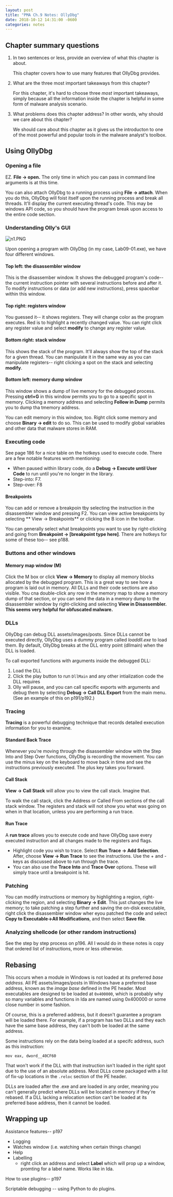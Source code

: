```yaml
---
layout: post
title: "PMA Ch.9 Notes: OllyDbg"
date: 2018-10-12 14:31:00 -0600
categories: notes
---
```



## Chapter summary questions
1. In two sentences or less, provide an overview of what this chapter is about.

	This chapter covers how to use many features that OllyDbg provides.

2. What are the three most important takeaways from this chapter?
	
	For this chapter, it's hard to choose three *most* important takeaways, simply because all the information inside the chapter is helpful in some form of malware analysis scenario. 

3. What problems does this chapter address? In other words, why should we care about this chapter?

	We should care about this chapter as it gives us the introducton to one of the most powerful and popular tools in the malware analyst's toolbox. 


## Using OllyDbg

### Opening a file
EZ. **File -> open.** The only time in which you can pass in command line arguments is at this time. 

You can also attach OllyDbg to a running process using **File -> attach**. When you do this, OllyDbg will foist itself upon the running process and break all threads. It'll display the current executing thread's code. This may be windows API code, so you should have the program break upon access to the entire code section. 


### Understanding Olly's GUI

![n1.PNG](/assets/images/posts/ch9sc/n1.PNG)

Upon opening a program with OllyDbg (in my case, Lab09-01.exe), we have four different windows. 

#### Top left: the disassembler window
This is the disassember window. It shows the debugged program's code-- the current instruction pointer with several instructions before and after it. To modify instructions or data (or add new instructions), press spacebar within this window. 


#### Top right: registers window
You guessed it-- it shows registers. They will change color as the program executes. Red is to highlight a recently changed value. You can right click any register value and select **modify** to change any register value. 

#### Bottom right: stack window
This shows the stack of the program. It'll always show the top of the stack for a given thread. You can manipulate it in the same way as you can manipulate registers-- right clicking a spot on the stack and selecting **modify**. 


#### Bottom left: memory dump window
This window shows a dump of live memory for the debugged process. Pressing **ctrl+G** in this window permits you to go to a specific spot in memory. Clicking a memory address and selecting **Follow in Dump** permits you to dump tha tmemory address. 

You can edit memory in this window, too. Right click some memory and choose **Binary -> edit** to do so. This can be used to modify global variables and other data that malware stores in RAM. 


### Executing code

See page 186 for a nice table on the hotkeys used to execute code. There are a few notable features worth mentioning:
* When paused within library code, do a **Debug -> Execute until User Code** to run until you're no longer in the library. 
* Step-into: F7. 
* Step-over: F8


#### Breakpoints

You can add or remove a breakpoin tby selecting the instruction in the disassembler window and pressing F2. You can view active breakpoints by selecting ** View -> Breakpoints** or clicking the B icon in the toolbar. 

You can generally select what breakpoints you want to use by right-clicking and going from **Breakpoint -> [breakpoint type here]**. There are hotkeys for some of these too-- see p188.


### Buttons and other windows

#### Memory map window (M)
Click the M box or click **View -> Memory** to display all memory blocks allocated by the debugged program. This is a great way to see how a program is laid out in memory. All DLLs and their code sections are also visible. You cna double-click any row in the memory map to show a memory dump of that section, or you can send the data in a memory dump to the disassembler window by right-clicking and selecting **View in Disassembler.** **This seems very helpful for obfuscated malware.**

### DLLs
OllyDbg can debug DLL assets/images/posts. Since DLLs cannot be executed directly, OllyDbg uses a dummy program called *loaddll.exe* to load them. By default, OllyDbg breaks at the DLL entry point (dllmain) when the DLL is loaded.

To call exported functions with arguments inside the debugged DLL:
1. Load the DLL
2. Click the play button to run ``DllMain`` and any other intialization code the DLL requires
3. Olly will pause, and you can call specific exports with arguments and debug them by selecting **Debug -> Call DLL Export** from the main menu. (See an example of this on p191/p192.)



### Tracing
**Tracing** is a powerful debugging technique that records detailed execution information for you to examine. 

#### Standard Back Trace
Whenever you're moving through the disassembler window with the Step Into and Step Over functions, OllyDbg is recording the movement. You can use the minus key on the keyboard to move back in time and see the instructions previously executed. The plus key takes you forward. 

#### Call Stack
**View -> Call Stack** will allow you to view the call stack. Imagine that. 

To walk the call stack, click the Address or Called From sections of the call stack window. The registers and stack will not show you what was going on when in that location, unless you are performing a run trace.


#### Run Trace
A **run trace** allows you to execute code and have OllyDbg save every executed instruction and all changes made to the registers and flags. 

* Highlight code you wish to trace. Select **Run Trace -> Add Selection**. After, choose **View -> Run Trace** to see the instructions. Use the + and - keys as discussed above to run through the trace. 
* You can also use the **Trace Into** and **Trace Over** options. These will simply trace until a breakpoint is hit. 

### Patching
You can modify instructions or memory by highlighting a region, right-clicking the region, and selecting **Binary -> Edit**. This just changes the live memory; to take patching a step further and saving the on-disk executable, right click the disassembler window wher eyou patched the code and select **Copy to Executable->All Modifications**, and then select **Save file**. 

### Analyzing shellcode (or other random instructions)

See the step by step process on p196. All I would do in these notes is copy that ordered list of instructions, more or less otherwise. 




## Rebasing
This occurs when a module in Windows is not loaded at its preferred *base address.* All PE assets/images/posts in Windows have a preferred base address, known as the *image base* defined in the PE header. Most executables are designed to be loaded at ``0x400000``, which is probably why so many variables and functions in Ida are named using 0x400000 or some close number in some fashion. 

Of course, this is a preferred address, but it doesn't guarantee a program will be loaded there. For example, if a program has two DLLs and they each have the same base address, they can't both be loaded at the same address. 

Some instructions rely on the data being loaded at a specifc address, such as this instruction:

``mov eax, dword__40CF60``

That won't work if the DLL with that instruction isn't loaded in the right spot due to the use of an absolute address. Most DLLs come packaged with a list of fix-up locations in the ``.reloc`` section of the PE header. 

DLLs are loaded after the .exe and are loaded in any order, meaning you can't generally predict where DLLs will be located in memory if they're rebased. If a DLL lacking a relocation section can't be loaded at its preferred base address, then it cannot be loaded. 

## Wrapping up

Assistance features-- p197
* Logging
* Watches window (i.e. watching when certain things change)
* Help 
* Labelling
  * right click an address and select **Label** which will prop up a window, promting for a label name. Works like in Ida. 


How to use plugins-- p197

Scriptable debugging -- using Python to do plugins. 



